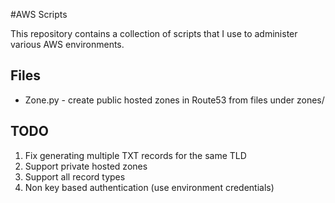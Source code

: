 #AWS Scripts

This repository contains a collection of scripts that I use to administer 
various AWS environments. 

## Files
* Zone.py - create public hosted zones in Route53 from files under zones/

## TODO
1. Fix generating multiple TXT records for the same TLD
2. Support private hosted zones
3. Support all record types
4. Non key based authentication (use environment credentials)
